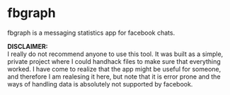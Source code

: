 # fbgraph
fbgraph is a messaging statistics app for facebook chats.

**DISCLAIMER:**  
I really do not recommend anyone to use this tool. It was built as a simple, private project where I could handhack files to make sure that everything worked. I have come to realize that the app might be useful for someone, and therefore I am realesing it here, but note that it is error prone and the ways of handling data is absolutely not supported by facebook.
